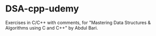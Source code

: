 # DSA-cpp-udemy
Exercises in C/C++ with comments, for "Mastering Data Structures &amp; Algorithms using C and C++" by Abdul Bari.

